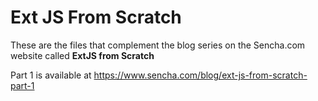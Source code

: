 # Ext JS From Scratch

These are the files that complement the blog series on the Sencha.com website called **ExtJS from Scratch**

Part 1 is available at <a target="_blank" href="https://www.sencha.com/blog/ext-js-from-scratch-part-1">https://www.sencha.com/blog/ext-js-from-scratch-part-1</a>
